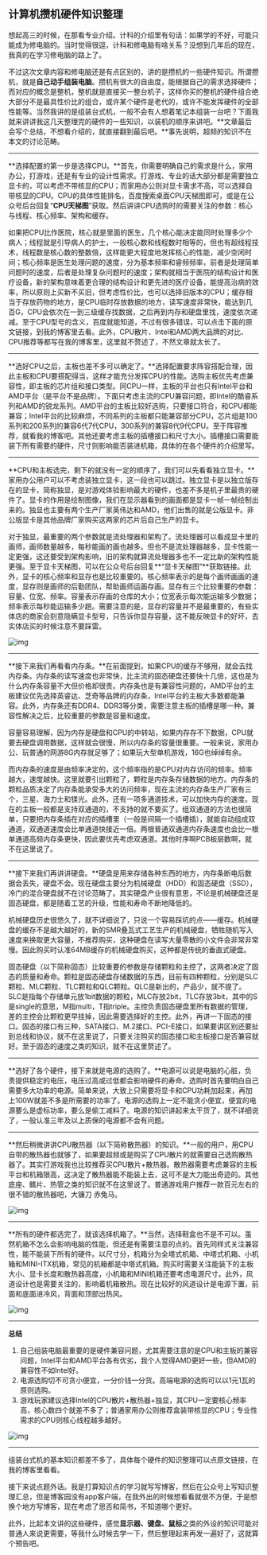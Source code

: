 ## 计算机攒机硬件知识整理

想起高三的时候，在那看专业介绍。计科的介绍里有句话：如果学的不好，可能只能成为修电脑的。当时觉得很逗，计科和修电脑有啥关系？没想到几年后的现在，我真的在学习修电脑的路上了。

不过这次文章内容和修电脑还是有点区别的，讲的是攒机的一些硬件知识。所谓攒机，就是**自己动手组装电脑**。攒机有很大的自由度，能根据自己的需求选择硬件；而对应的概念是整机，整机就是直接买一整台机子，这样你买的整机的硬件组合绝大部分不是最具性价比的组合，或许某个硬件是老代的，或许不能发挥硬件的全部性能等。当然我讲的是组装台式机，一般不会有人想着笔记本组装一台吧？下面我就来讲讲我这几天整理完的硬件的一些知识，以装机的顺序来讲吧。**文章最后会写个总结，不想看介绍的，就直接翻到最后吧。**事先说明，超频的知识不在本文的讨论范畴。



------



**选择配置的第一步是选择CPU。**首先，你需要明确自己的需求是什么，家用办公，打游戏，还是有专业的设计性需求。打游戏、专业的话大部分都是需要独立显卡的，可以考虑不带核显的CPU；而家用办公则对显卡需求不高，可以选择自带核显的CPU。CPU的具体性能排名，百度搜索桌面CPU天梯图即可，或是在公众号后台回复“**CPU天梯图**”获取。然后讲讲CPU选购时的需要关注的参数：核心与线程、核心频率、架构和缓存。

如果把CPU比作医院，核心就是里面的医生，几个核心能决定能同时处理多少个病人；线程就是引导病人的护士，一般核心数和线程数时相等的，但也有超线程技术，线程数是核心数的整数倍，这样能更大程度地发挥核心的性能，减少空闲时间；核心频率是医生处理问题的速度，分为基本频率和睿频频率，前者是处理简单问题时的速度，后者是处理复杂问题时的速度；架构就相当于医院的结构设计和医疗设备，新的架构意味着更合理的结构设计和更先进的医疗设备，能提高治病的效率，所以原则上买新不买旧，但考虑性价比，也可以选择旧版本的CPU；缓存相当于存放药物的地方，是CPU临时存放数据的地方，读写速度非常快，能达到几百G，CPU会依次在一到三级缓存找数据，之后再到内存和硬盘里找，速度依次递减。至于CPU型号的含义，百度就能知道，不过有很多错误，可以点击下面的原文链接，到我的博客里去看。此外，CPU散片、Intel和AMD两大品牌的对比、CPU推荐等都写在我的博客里，这里就不赘述了，不然文章就太长了。



------



**选好CPU之后，主板也差不多可以确定了。**选择配置要求阵容搭配合理，因此主板和CPU要搭配得当，这样才能充分发挥CPU的性能。选购主板优先考虑兼容性，即主板的芯片组和接口类型。同CPU一样，主板的平台也只有Intel平台和AMD平台（是平台不是品牌）。下面只考虑主流的CPU兼容问题，即Intel的酷睿系列和AMD的锐龙系列。AMD平台的主板比较好选购，只要接口符合，和CPU都能兼容；Intel平台的比较麻烦，不同系列的主板都只能兼容部分CPU，芯片组是100系列和200系列的兼容6代7代CPU，300系列的兼容8代9代CPU。至于阵容推荐，就看我的博客吧。其他还要考虑主板的插槽接口和尺寸大小。插槽接口需要能装下所有需要的硬件，尺寸则影响能否装进机箱，具体的在各个硬件的介绍里写。

------



**CPU和主板选完，剩下的就没有一定的顺序了，我们可以先看看独立显卡。**家用办公用户可以不考虑装独立显卡，这一段也可以跳过。独立显卡是以独立版存在的显卡，简称独显，是对游戏体验影响最大的硬件，也差不多是机子里最贵的硬件了。显卡的作用是绘制图像，我们在显示器看到的画面都是显卡一帧一帧绘制出来的。独显也主要有两个生产厂家英伟达和AMD，他们出售的就是公版显卡。非公版显卡是其他品牌厂家购买这两家的芯片后自己生产的显卡。

对于独显，最重要的两个参数就是流处理器和架构了。流处理器可以看成显卡里的画师，画师数量越多，每秒能画的画也越多。但也不是流处理器越多，显卡性能一定更强，这还要受到架构影响，旧的架构就算流处理器多也不一定比新的架构性能更强。至于显卡天梯图，可以在公众号后台回复**“显卡天梯图”**获取链接。此外，显卡的核心频率和显存也是比较重要的。核心频率表示的是每个画师画画的速度，显存则是画师的后勤团队，帮助画师运画存画。显存有三个比较重要的参数：容量、位宽、频率。容量表示存画的仓库的大小；位宽表示每次能运输多少数据；频率表示每秒能运输多少趟。需要注意的是，显存的容量并不是最重要的，有些实体店的商家会刻意隐瞒显卡型号，只告诉你显存容量，这不能反映显卡的好坏，去实体店买的时候注意不要踩雷。

![img](https://mmbiz.qpic.cn/mmbiz_jpg/NKpIj6RCKSLM1DbgKLzgvSSE6O9q4ZTxJ7MIofZoVMx4rDus28ib2n3ic4VJy7YpwrYgYgnATny3khiaPZ8AcicWWQ/640?wx_fmt=jpeg&tp=webp&wxfrom=5&wx_lazy=1&wx_co=1)



------



**接下来我们再看看内存条。**在前面提到，如果CPU的缓存不够用，就会去找内存条。内存条的读写速度也非常快，比主流的固态硬盘还要快十几倍，这也是为什么内存条容量不大但价格却很贵。内存条也是有兼容性问题的，AMD平台的主板建议优先选择英睿达、芝奇等品牌的内存条，Intel平台的主板大多数都能兼容。此外，内存条还有DDR4、DDR3等分类，需要注意主板的插槽是哪一种。兼容性解决之后，比较重要的参数是容量和速度。

容量容易理解，因为内存是硬盘和CPU的中转站，如果内存存不下数据，CPU就要去硬盘调用数据，这样就会很慢，所以内存条的容量很重要。一般来说，家用办公、玩普通的网游8G内存就足够了；如果玩大型单机游戏，16G也绰绰有余。

而内存条的速度是由频率决定的，这个频率指的是CPU对内存访问的频率。频率越大，速度越快。这里就要引出颗粒了，颗粒是内存条存储数据的地方。内存条的颗粒品质决定了内存条能承受多大的访问频率，现在主流的内存条生产厂家有三个，三星、海力士和镁光。此外，还有一项多通道技术，可以加快内存的速度。现在的主板一般都是支持双通道的，不支持的就不要买了。组双通道的方法也很简单，只要把内存条插在对应的插槽里（一般是间隔一个插槽插），就能自动组成双通道，双通道速度会比单通道快接近一倍。两根普通双通道内存条速度也会比一根单通道高频内存条更快，因此要优先考虑双通道。其他时序啊PCB板层数啊，就不在这里说了。


------



**接下来我们再讲讲硬盘。**硬盘是用来存储各种东西的地方，内存条断电后数据会丢失，硬盘不会。现在硬盘主要分为机械硬盘（HDD）和固态硬盘（SSD），冷门的混合硬盘就不在讨论范畴了。其实硬盘产业很有意思，不论是机械硬盘还是固态硬盘，都是随着工艺的升级，性能和寿命不断地降低的。

机械硬盘历史很悠久了，就不详细说了，只说一个容易踩坑的点——缓存。机械硬盘的缓存不是越大越好的，新的SMR叠瓦式工艺生产的机械硬盘，牺牲随机写入速度来换取更大容量，不推荐购买，这种硬盘在读写大量零散的小文件会非常非常慢。因此购买时认准64MB缓存的机械硬盘购买，这种都是传统的垂直式硬盘。

固态硬盘（以下简称固态）比较重要的参数是存储颗粒和主控了，这两者决定了固态的质量和寿命。颗粒是固态硬盘存储数据的东西，目前有四种颗粒，分别是SLC颗粒、MLC颗粒、TLC颗粒和QLC颗粒。QLC是新出的，产品少，就不提了。SLC是指每个存储单元放1bit数据的颗粒，MLC存放2bit，TLC存放3bit，其中的S是single的意思，M指multi，T指triple。主控负责固态硬盘里所有数据的管理，差的主控会比颗粒更早挂掉，因此需要选择好的主控。此外，再讲一下固态的接口。固态的接口有三种，SATA接口、M.2接口、PCI-E接口，如果要讲区别还要扯到总线和协议，就不在这里说了，只要关注购买的固态接口和主板接口是否兼容就好。至于固态的速度之类的知识，就不在这里赘述了。



------



**选好了各个硬件，接下来就是电源的选购了。**电源可以说是电脑的心脏，负责提供稳定的电压，电压过高或过低都会影响硬件的寿命。选购时首先要明白自己需要多大功率的电源。简单来说，大致上只需要将显卡和CPU功耗加起来，再加上100W就差不多是所需要的功率了。电源的选购上一定不能贪小便宜，便宜的电源要么是虚标功率，要么是偷工减料了。电源的知识讲起来太干货了，就不详细说了，一般认准三年及以上质保的电源都不会有问题。



------



**然后稍微讲讲CPU散热器（以下简称散热器）的知识。**一般的用户，用CPU自带的散热器也就够了，如果要超频或是购买了CPU散片的就需要自己选购散热器了。其实打游戏我也比较推荐买CPU散片+散热器。散热器需要考虑兼容的主板平台和机箱限高，这决定了散热器能不能装上去，这可不是大力能出奇迹的。其他底座、鳍片、热管之类的知识就不在这里说了。普通游戏用户推荐一款百元左右的很不错的散热器吧，大镰刀 赤兔马。

![img](https://mmbiz.qpic.cn/mmbiz_png/NKpIj6RCKSLM1DbgKLzgvSSE6O9q4ZTx5HicyYx8MGiaCrUXiaUcOyk5gBLfKbbY4U9X9hibdr6uAHISodROz9Es5A/640?wx_fmt=png&tp=webp&wxfrom=5&wx_lazy=1&wx_co=1)



------



**所有的硬件都选完了，就该选择机箱了。**当然，选择鞋盒也不是不可以。虽然机箱不怎么会影响电脑的性能，但还是有需要注意的点的。首先同样式关注兼容性，能不能装下所有的硬件。以尺寸分，机箱分为全塔式机箱、中塔式机箱、小机箱和MINI-ITX机箱，常见的机箱都是中塔式机箱。购买时需要关注能装下的主板大小、显卡长度和散热器高度，小机箱和MINI机箱还要考虑电源尺寸。此外，风道设计也是需要关注的，影响着机箱散热。现在比较好的风道设计是电源下置，前面和底面进冷风，背面和顶部出热风。

![img](https://mmbiz.qpic.cn/mmbiz_png/NKpIj6RCKSLM1DbgKLzgvSSE6O9q4ZTxAbZlmpjlU63YVDVF1Y787Y5KPGbKaVxicAicRTCYPQgUZF3SLLkfh23A/640?wx_fmt=png&tp=webp&wxfrom=5&wx_lazy=1&wx_co=1)



------



**总结**

1. 自己组装电脑最重要的是硬件兼容问题，尤其需要注意的是CPU和主板的兼容问题，Intel平台和AMD平台各有优劣，我个人觉得AMD更好一些，但AMD的兼容性不如Intel好。
2. 电源选购切不可贪小便宜，一分价钱一分货。高端电源的选购可以以1元1瓦的原则选购。
3. 游戏玩家建议选择Intel的CPU散片+散热器+独显，其CPU一定要核心频率高，核心数四个就差不多了；普通家用办公则推荐盒装带核显的CPU；专业性需求的CPU则核心线程越多越好。

![img](https://mmbiz.qpic.cn/mmbiz_jpg/NKpIj6RCKSLM1DbgKLzgvSSE6O9q4ZTxGFzkxa8y0eVTEPgpOyKZgUst1VicAD3hjm5wicJUiaQntDaRpTtELgCtA/640?wx_fmt=jpeg&tp=webp&wxfrom=5&wx_lazy=1&wx_co=1)

------



组装台式机的基本知识都差不多了，具体每个硬件的知识整理可以点原文链接，在我的博客里看看。

接下来说点题外话。我是打算知识点的学习就写写博客，然后在公众号上写知识整理汇总，但是博客园没有app客户端，在我外出的时候想看看就很不方便，于是想换个地方写博客，现在考虑了思否和简书，不知道哪个更好。

此外，比起本文讲的这些硬件，感觉**显示器、键盘、鼠标**之类的外设的知识可能对普通人来说更需要，等我什么时候去学一下，然后整理起来再发一遍好了，这就算个预告吧。